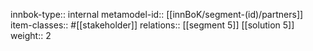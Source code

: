 innbok-type:: internal
metamodel-id:: [[innBoK/segment-(id)/partners]]
item-classes:: #[[stakeholder]]
relations:: [[segment 5]] [[solution 5]]
weight:: 2



